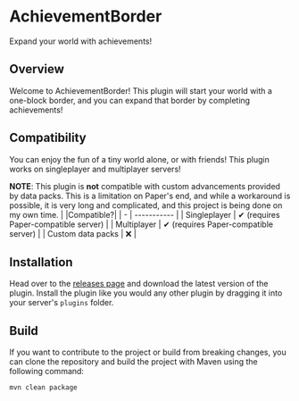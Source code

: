 # AchievementBorder
Expand your world with achievements!

## Overview
Welcome to AchievementBorder! This plugin will start your world with a one-block border, and you can expand that border by completing achievements!

## Compatibility
You can enjoy the fun of a tiny world alone, or with friends! This plugin works on singleplayer and multiplayer servers!

**NOTE**: This plugin is **not** compatible with custom advancements provided by data packs. This is a limitation on Paper's end, 
and while a workaround is possible, it is very long and complicated, and this project is being done on my own time.
| |Compatible?|
| - | ----------- |
| Singleplayer | ✔ (requires Paper-compatible server) |
| Multiplayer | ✔ (requires Paper-compatible server) |
| Custom data packs | ❌ |

## Installation
Head over to the [releases page](https://github.com/sh0ckR6/AchievementBorder/releases) and download the latest version of the plugin.
Install the plugin like you would any other plugin by dragging it into your server's `plugins` folder.

## Build
If you want to contribute to the project or build from breaking changes, you can clone the repository and build the project with Maven using the following command:
```
mvn clean package
```
